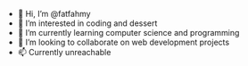 - 👋 Hi, I’m @fatfahmy
- 👀 I’m interested in coding and dessert
- 🌱 I’m currently learning computer science and programming
- 💞️ I’m looking to collaborate on web development projects
- 📫 Currently unreachable

<!---
fatfahmy/fatfahmy is a ✨ special ✨ repository because its `README.md` (this file) appears on your GitHub profile.
You can click the Preview link to take a look at your changes.
--->
